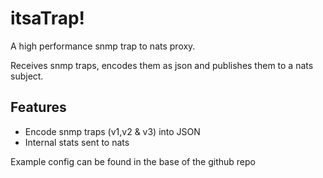 # itsaTrap!
A high performance snmp trap to nats proxy. 

Receives snmp traps, encodes them as json and publishes them to a nats subject.

## Features
- Encode snmp traps (v1,v2 & v3) into JSON
- Internal stats sent to nats


Example config can be found in the base of the github repo
